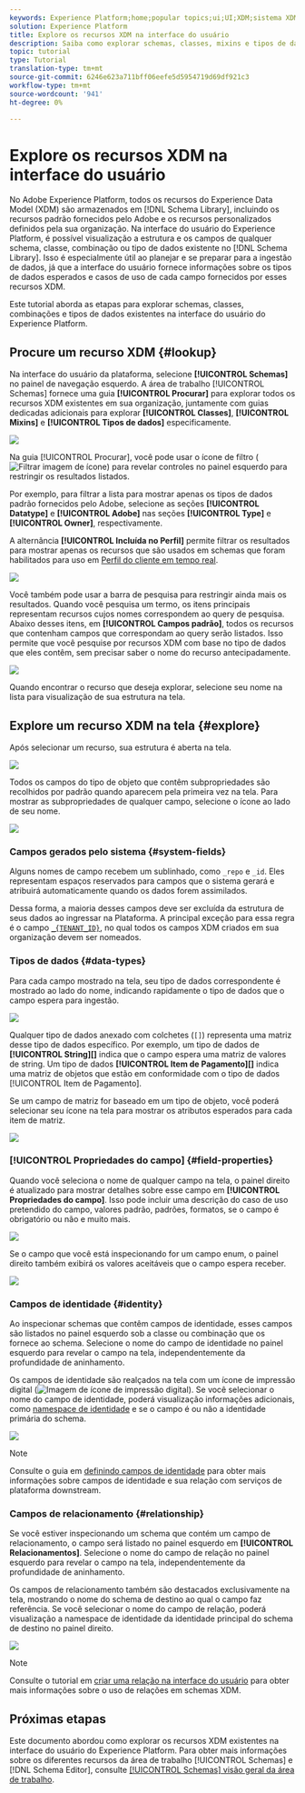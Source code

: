 ```yaml
---
keywords: Experience Platform;home;popular topics;ui;UI;XDM;sistema XDM;modelo de dados da experiência;Modelo de dados da experiência;Modelo de dados da experiência;modelo de dados;explorar;classe;mixin;tipo de dados;schema;
solution: Experience Platform
title: Explore os recursos XDM na interface do usuário
description: Saiba como explorar schemas, classes, mixins e tipos de dados existentes na interface do usuário do Experience Platform.
topic: tutorial
type: Tutorial
translation-type: tm+mt
source-git-commit: 6246e623a711bff06eefe5d5954719d69df921c3
workflow-type: tm+mt
source-wordcount: '941'
ht-degree: 0%

---
```



# Explore os recursos XDM na interface do usuário

No Adobe Experience Platform, todos os recursos do Experience Data Model (XDM) são armazenados em [!DNL Schema Library], incluindo os recursos padrão fornecidos pelo Adobe e os recursos personalizados definidos pela sua organização. Na interface do usuário do Experience Platform, é possível visualização a estrutura e os campos de qualquer schema, classe, combinação ou tipo de dados existente no [!DNL Schema Library]. Isso é especialmente útil ao planejar e se preparar para a ingestão de dados, já que a interface do usuário fornece informações sobre os tipos de dados esperados e casos de uso de cada campo fornecidos por esses recursos XDM.

Este tutorial aborda as etapas para explorar schemas, classes, combinações e tipos de dados existentes na interface do usuário do Experience Platform.

## Procure um recurso XDM {#lookup}

Na interface do usuário da plataforma, selecione **[!UICONTROL Schemas]** no painel de navegação esquerdo. A área de trabalho [!UICONTROL Schemas] fornece uma guia **[!UICONTROL Procurar]** para explorar todos os recursos XDM existentes em sua organização, juntamente com guias dedicadas adicionais para explorar **[!UICONTROL Classes]**, **[!UICONTROL Mixins]** e **[!UICONTROL Tipos de dados]** especificamente.

![](../images/ui/explore/tabs.png)

Na guia [!UICONTROL Procurar], você pode usar o ícone de filtro (![Filtrar imagem de ícone](../images/ui/explore/icon.png)) para revelar controles no painel esquerdo para restringir os resultados listados.

Por exemplo, para filtrar a lista para mostrar apenas os tipos de dados padrão fornecidos pelo Adobe, selecione as seções **[!UICONTROL Datatype]** e **[!UICONTROL Adobe]** nas seções **[!UICONTROL Type]** e **[!UICONTROL Owner]**, respectivamente.

A alternância **[!UICONTROL Incluída no Perfil]** permite filtrar os resultados para mostrar apenas os recursos que são usados em schemas que foram habilitados para uso em [Perfil do cliente em tempo real](../../profile/home.md).

![](../images/ui/explore/filter.png)

Você também pode usar a barra de pesquisa para restringir ainda mais os resultados. Quando você pesquisa um termo, os itens principais representam recursos cujos nomes correspondem ao query de pesquisa. Abaixo desses itens, em **[!UICONTROL Campos padrão]**, todos os recursos que contenham campos que correspondam ao query serão listados. Isso permite que você pesquise por recursos XDM com base no tipo de dados que eles contêm, sem precisar saber o nome do recurso antecipadamente.

![](../images/ui/explore/search.png)

Quando encontrar o recurso que deseja explorar, selecione seu nome na lista para visualização de sua estrutura na tela.

## Explore um recurso XDM na tela {#explore}

Após selecionar um recurso, sua estrutura é aberta na tela.

![](../images/ui/explore/canvas.png)

Todos os campos do tipo de objeto que contêm subpropriedades são recolhidos por padrão quando aparecem pela primeira vez na tela. Para mostrar as subpropriedades de qualquer campo, selecione o ícone ao lado de seu nome.

![](../images/ui/explore/field-expand.png)

### Campos gerados pelo sistema {#system-fields}

Alguns nomes de campo recebem um sublinhado, como `_repo` e `_id`. Eles representam espaços reservados para campos que o sistema gerará e atribuirá automaticamente quando os dados forem assimilados.

Dessa forma, a maioria desses campos deve ser excluída da estrutura de seus dados ao ingressar na Plataforma. A principal exceção para essa regra é o campo [`_{TENANT_ID}`](../api/getting-started.md#know-your-tenant_id), no qual todos os campos XDM criados em sua organização devem ser nomeados.

### Tipos de dados {#data-types}

Para cada campo mostrado na tela, seu tipo de dados correspondente é mostrado ao lado do nome, indicando rapidamente o tipo de dados que o campo espera para ingestão.

![](../images/ui/explore/data-types.png)

Qualquer tipo de dados anexado com colchetes (`[]`) representa uma matriz desse tipo de dados específico. Por exemplo, um tipo de dados de **[!UICONTROL String]\[]** indica que o campo espera uma matriz de valores de string. Um tipo de dados **[!UICONTROL Item de Pagamento]\[]** indica uma matriz de objetos que estão em conformidade com o tipo de dados [!UICONTROL Item de Pagamento].

Se um campo de matriz for baseado em um tipo de objeto, você poderá selecionar seu ícone na tela para mostrar os atributos esperados para cada item de matriz.

![](../images/ui/explore/array-type.png)

### [!UICONTROL Propriedades do campo] {#field-properties}

Quando você seleciona o nome de qualquer campo na tela, o painel direito é atualizado para mostrar detalhes sobre esse campo em **[!UICONTROL Propriedades do campo]**. Isso pode incluir uma descrição do caso de uso pretendido do campo, valores padrão, padrões, formatos, se o campo é obrigatório ou não e muito mais.

![](../images/ui/explore/field-properties.png)

Se o campo que você está inspecionando for um campo enum, o painel direito também exibirá os valores aceitáveis que o campo espera receber.

![](../images/ui/explore/enum-field.png)

### Campos de identidade {#identity}

Ao inspecionar schemas que contêm campos de identidade, esses campos são listados no painel esquerdo sob a classe ou combinação que os fornece ao schema. Selecione o nome do campo de identidade no painel esquerdo para revelar o campo na tela, independentemente da profundidade de aninhamento.

Os campos de identidade são realçados na tela com um ícone de impressão digital (![Imagem de ícone de impressão digital](../images/ui/explore/identity-symbol.png)). Se você selecionar o nome do campo de identidade, poderá visualização informações adicionais, como [namespace de identidade](../../identity-service/namespaces.md) e se o campo é ou não a identidade primária do schema.

![](../images/ui/explore/identity-field.png)

>[!NOTE]
>
>Consulte o guia em [definindo campos de identidade](./fields/identity.md) para obter mais informações sobre campos de identidade e sua relação com serviços de plataforma downstream.

### Campos de relacionamento {#relationship}

Se você estiver inspecionando um schema que contém um campo de relacionamento, o campo será listado no painel esquerdo em **[!UICONTROL Relacionamentos]**. Selecione o nome do campo de relação no painel esquerdo para revelar o campo na tela, independentemente da profundidade de aninhamento.

Os campos de relacionamento também são destacados exclusivamente na tela, mostrando o nome do schema de destino ao qual o campo faz referência. Se você selecionar o nome do campo de relação, poderá visualização a namespace de identidade da identidade principal do schema de destino no painel direito.

![](../images/ui/explore/relationship-field.png)

>[!NOTE]
>
>Consulte o tutorial em [criar uma relação na interface do usuário](../tutorials/create-schema-ui.md) para obter mais informações sobre o uso de relações em schemas XDM.

## Próximas etapas

Este documento abordou como explorar os recursos XDM existentes na interface do usuário do Experience Platform. Para obter mais informações sobre os diferentes recursos da área de trabalho [!UICONTROL Schemas] e [!DNL Schema Editor], consulte [[!UICONTROL Schemas] visão geral da área de trabalho](./overview.md).